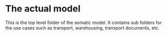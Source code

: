 # The actual model

This is the top level folder of the sematic model. It contains sub folders for the use cases such as transport, warehousing, transport documents, etc.
